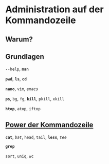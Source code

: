 # Administration auf der Kommandozeile

## Warum?

## Grundlagen

`--help`, **`man`**

**`pwd`**, **`ls`**, **`cd`**

**`nano`**, `vim`, _`emacs`_

**`ps`**, `bg`, `fg`,  **`kill`**, `pkill`, `xkill`

**`htop`**, `atop`, `iftop`

## [Power der Kommandozeile](https://de.wikipedia.org/wiki/Unix-Philosophie#Alles_ist_eine_Datei)

**`cat`**, _`bat`_, `head`, `tail`, **`less`**, *`tee`*

**`grep`**

`sort`, `uniq`, `wc`
